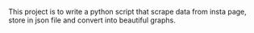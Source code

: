 This project is to write a python script that scrape data from insta page,
store in json file and convert into beautiful graphs.
